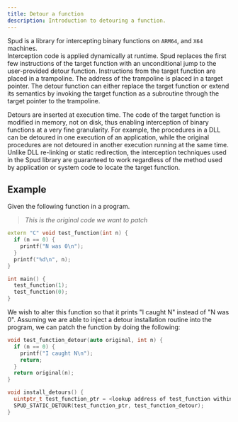 ```yaml
---
title: Detour a function
description: Introduction to detouring a function.
---
```


Spud is a library for intercepting binary functions on `ARM64`, and `X64` machines.  
Interception code is applied dynamically at runtime. Spud replaces the first few instructions of the target function with an unconditional jump to the user-provided detour function. Instructions from the target function are placed in a trampoline. The address of the trampoline is placed in a target pointer. The detour function can either replace the target function or extend its semantics by invoking the target function as a subroutine through the target pointer to the trampoline.

Detours are inserted at execution time. The code of the target function is modified in memory, not on disk, thus enabling interception of binary functions at a very fine granularity. For example, the procedures in a DLL can be detoured in one execution of an application, while the original procedures are not detoured in another execution running at the same time. Unlike DLL re-linking or static redirection, the interception techniques used in the Spud library are guaranteed to work regardless of the method used by application or system code to locate the target function.

## Example

Given the following function in a program. 
> _This is the original code we want to patch_

```cpp
extern "C" void test_function(int n) {
  if (n == 0) {
    printf("N was 0\n");
  }
  printf("%d\n", n);
}

int main() {
  test_function(1);
  test_function(0);
}


```

We wish to alter this function so that it prints "I caught N" instead of "N was 0".
Assuming we are able to inject a detour installation routine into the program, we can patch the function by doing the following:

```cpp
void test_function_detour(auto original, int n) {
  if (n == 0) {
    printf("I caught N\n");
    return;
  }
  return original(n);
}

void install_detours() {
  uintptr_t test_function_ptr = <lookup address of test_function within the memory of the current process>;
  SPUD_STATIC_DETOUR(test_function_ptr, test_function_detour);
}
```

